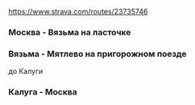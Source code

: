 https://www.strava.com/routes/23735746


### Москва - Вязьма на ласточке

### Вязьма - Мятлево на пригорожном поезде


до Калуги 

### Калуга - Москва


